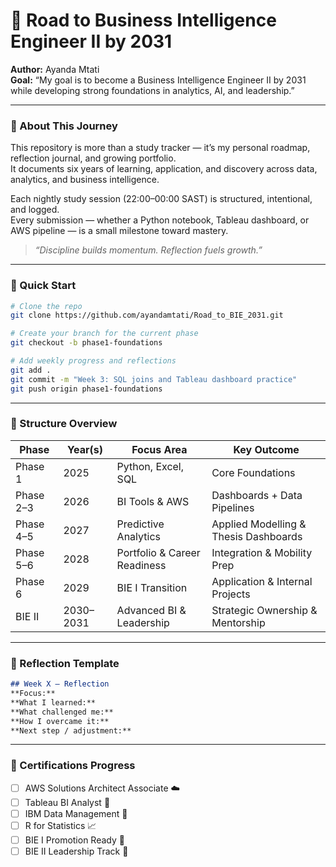 # 🩵 Road to Business Intelligence Engineer II by 2031

**Author:** Ayanda Mtati  
**Goal:** “My goal is to become a Business Intelligence Engineer II by 2031 while developing strong foundations in analytics, AI, and leadership.”  

---

### 🩵 About This Journey
This repository is more than a study tracker — it’s my personal roadmap, reflection journal, and growing portfolio.  
It documents six years of learning, application, and discovery across data, analytics, and business intelligence.

Each nightly study session (22:00–00:00 SAST) is structured, intentional, and logged.  
Every submission — whether a Python notebook, Tableau dashboard, or AWS pipeline — is a small milestone toward mastery.

> _“Discipline builds momentum. Reflection fuels growth.”_

---

### 🩵 Quick Start

```bash
# Clone the repo
git clone https://github.com/ayandamtati/Road_to_BIE_2031.git

# Create your branch for the current phase
git checkout -b phase1-foundations

# Add weekly progress and reflections
git add .
git commit -m "Week 3: SQL joins and Tableau dashboard practice"
git push origin phase1-foundations
```

---

### 🩵 Structure Overview

| Phase | Year(s) | Focus Area | Key Outcome |
|-------|----------|-------------|--------------|
| Phase 1 | 2025 | Python, Excel, SQL | Core Foundations |
| Phase 2–3 | 2026 | BI Tools & AWS | Dashboards + Data Pipelines |
| Phase 4–5 | 2027 | Predictive Analytics | Applied Modelling & Thesis Dashboards |
| Phase 5–6 | 2028 | Portfolio & Career Readiness | Integration & Mobility Prep |
| Phase 6 | 2029 | BIE I Transition | Application & Internal Projects |
| BIE II | 2030–2031 | Advanced BI & Leadership | Strategic Ownership & Mentorship |

---

### 🩵 Reflection Template

```md
## Week X – Reflection
**Focus:**  
**What I learned:**  
**What challenged me:**  
**How I overcame it:**  
**Next step / adjustment:**  
```

---

### 🩵 Certifications Progress
- [ ] AWS Solutions Architect Associate ☁️  
- [ ] Tableau BI Analyst 🎨  
- [ ] IBM Data Management 🧩  
- [ ] R for Statistics 📈  
- [ ] BIE I Promotion Ready 💼  
- [ ] BIE II Leadership Track 🩵
